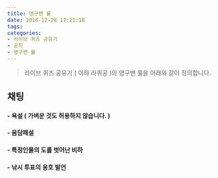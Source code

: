 ```yaml
---
title: 영구밴 룰
date: 2018-12-28 17:21:18
tags:
categories: 
- 라이브 퀴즈 공유기
- 공지
- 영구밴 룰
---
```


> 라이브 퀴즈 공유기 ( 이하 라퀴공 )의 영구밴 룰을 아래와 같이 정의합니다.

## 채팅

#### - 욕설 ( 가벼운 것도 허용하지 않습니다. )
#### - 음담패설
#### - 특정인물의 도를 벗어난 비하
#### - 낚시 투표의 옹호 발언

